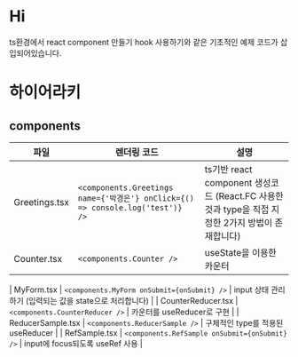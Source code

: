 # Hi

ts환경에서 react component 만들기 hook 사용하기와 같은 기초적인 예제 코드가 삽입되어있습니다.

# 하이어라키

## components

| 파일          | 렌더링 코드                                                                    | 설명                                                                                             |
| ------------- | ------------------------------------------------------------------------------ | ------------------------------------------------------------------------------------------------ |
| Greetings.tsx | `<components.Greetings name={'박경은'} onClick={() => console.log('test')} />` | ts기반 react component 생성코드 (React.FC 사용한것과 type을 직접 지정한 2가지 방법이 존재합니다) |
| Counter.tsx   | `<components.Counter />`                                                       | useState을 이용한 카운터                                                                         |

| MyForm.tsx | `<components.MyForm onSubmit={onSubmit} />` | input 상태 관리하기 (입력되는 값을 state으로 처리합니다) |
| CounterReducer.tsx | `<components.CounterReducer />` | 카운터를 useReducer로 구현 |
| ReducerSample.tsx | `<components.ReducerSample />` | 구체적인 type를 적용된 useReducer |
| RefSample.tsx | `<components.RefSample onSubmit={onSubmit} />` | input에 focus되도록 useRef 사용 |
